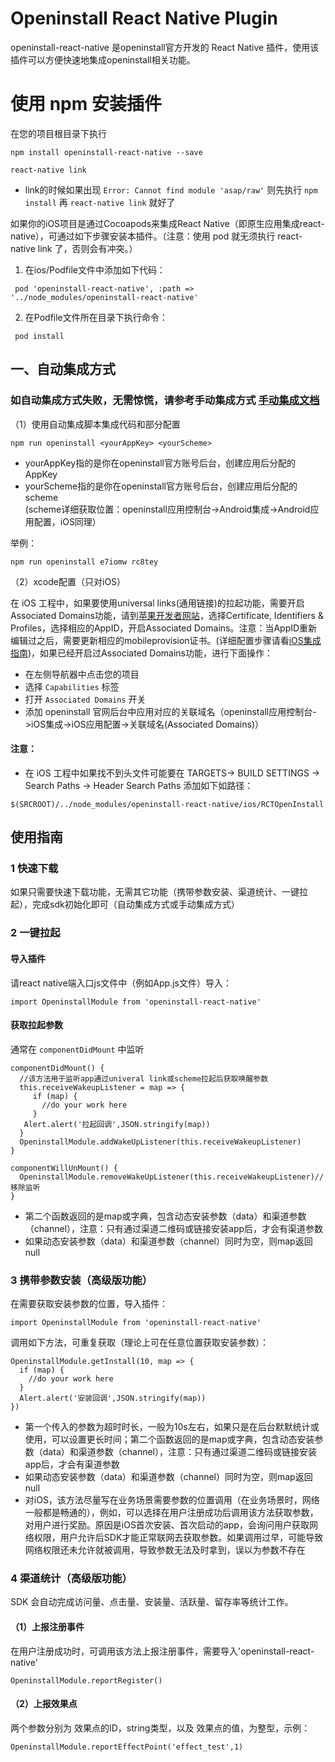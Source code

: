# Openinstall React Native Plugin
openinstall-react-native 是openinstall官方开发的 React Native 插件，使用该插件可以方便快速地集成openinstall相关功能。


# 使用 npm 安装插件

在您的项目根目录下执行

```
npm install openinstall-react-native --save
```
```
react-native link
```
- link的时候如果出现 `Error: Cannot find module 'asap/raw'` 则先执行 `npm install` 再 `react-native link` 就好了

如果你的iOS项目是通过Cocoapods来集成React Native（即原生应用集成react-native），可通过如下步骤安装本插件。（注意：使用 pod 就无须执行 react-native link 了，否则会有冲突。）

1. 在ios/Podfile文件中添加如下代码：
```
 pod 'openinstall-react-native', :path => '../node_modules/openinstall-react-native'
```
2. 在Podfile文件所在目录下执行命令：
```
 pod install
```

## 一、自动集成方式
### 如自动集成方式失败，无需惊慌，请参考手动集成方式 [手动集成文档](https://github.com/OpenInstall/openinstall-react-native/tree/master/documents)

（1）使用自动集成脚本集成代码和部分配置
```
npm run openinstall <yourAppKey> <yourScheme>
```
- yourAppKey指的是你在openinstall官方账号后台，创建应用后分配的AppKey
- yourScheme指的是你在openinstall官方账号后台，创建应用后分配的scheme  
(scheme详细获取位置：openinstall应用控制台->Android集成->Android应用配置，iOS同理）  

举例：
```
npm run openinstall e7iomw rc8tey
```
（2）xcode配置（只对iOS）  

在 iOS 工程中，如果要使用universal links(通用链接)的拉起功能，需要开启 Associated Domains功能，请到[苹果开发者网站](https://developer.apple.com)，选择Certificate, Identifiers & Profiles，选择相应的AppID，开启Associated Domains。注意：当AppID重新编辑过之后，需要更新相应的mobileprovision证书。(详细配置步骤请看[iOS集成指南](https://www.openinstall.io/doc/ios_sdk.html))，如果已经开启过Associated Domains功能，进行下面操作：  
- 在左侧导航器中点击您的项目
- 选择 `Capabilities` 标签
- 打开 `Associated Domains` 开关
- 添加 openinstall 官网后台中应用对应的关联域名（openinstall应用控制台->iOS集成->iOS应用配置->关联域名(Associated Domains)）

#### 注意：

- 在 iOS 工程中如果找不到头文件可能要在 TARGETS-> BUILD SETTINGS -> Search Paths -> Header Search Paths 添加如下如路径：
````
$(SRCROOT)/../node_modules/openinstall-react-native/ios/RCTOpenInstall
````

## 使用指南
### 1 快速下载
如果只需要快速下载功能，无需其它功能（携带参数安装、渠道统计、一键拉起），完成sdk初始化即可（自动集成方式或手动集成方式）

### 2 一键拉起
#### 导入插件
请react native端入口js文件中（例如App.js文件）导入：
```
import OpeninstallModule from 'openinstall-react-native'
```
#### 获取拉起参数
通常在 `componentDidMount` 中监听
```
componentDidMount() {
  //该方法用于监听app通过univeral link或scheme拉起后获取唤醒参数
  this.receiveWakeupListener = map => {
     if (map) {
	   //do your work here
     }        
   Alert.alert('拉起回调',JSON.stringify(map)) 
  } 
  OpeninstallModule.addWakeUpListener(this.receiveWakeupListener)  
}

componentWillUnMount() {
  OpeninstallModule.removeWakeUpListener(this.receiveWakeupListener)//移除监听
}
```
- 第二个函数返回的是map或字典，包含动态安装参数（data）和渠道参数（channel），注意：只有通过渠道二维码或链接安装app后，才会有渠道参数
- 如果动态安装参数（data）和渠道参数（channel）同时为空，则map返回null

### 3 携带参数安装（高级版功能）
在需要获取安装参数的位置，导入插件：
```
import OpeninstallModule from 'openinstall-react-native'
```
调用如下方法，可重复获取（理论上可在任意位置获取安装参数）：
```
OpeninstallModule.getInstall(10, map => {
  if (map) {
    //do your work here
  }        
  Alert.alert('安装回调',JSON.stringify(map))     
})
```
- 第一个传入的参数为超时时长，一般为10s左右，如果只是在后台默默统计或使用，可以设置更长时间；第二个函数返回的是map或字典，包含动态安装参数（data）和渠道参数（channel），注意：只有通过渠道二维码或链接安装app后，才会有渠道参数
- 如果动态安装参数（data）和渠道参数（channel）同时为空，则map返回null
- 对iOS，该方法尽量写在业务场景需要参数的位置调用（在业务场景时，网络一般都是畅通的），例如，可以选择在用户注册成功后调用该方法获取参数，对用户进行奖励。原因是iOS首次安装、首次启动的app，会询问用户获取网络权限，用户允许后SDK才能正常联网去获取参数。如果调用过早，可能导致网络权限还未允许就被调用，导致参数无法及时拿到，误以为参数不存在

### 4 渠道统计（高级版功能）
SDK 会自动完成访问量、点击量、安装量、活跃量、留存率等统计工作。

#### （1）上报注册事件
在用户注册成功时，可调用该方法上报注册事件，需要导入'openinstall-react-native'
```
OpeninstallModule.reportRegister()
```
#### （2）上报效果点
两个参数分别为 效果点的ID，string类型，以及 效果点的值，为整型，示例：
```
OpeninstallModule.reportEffectPoint('effect_test',1)
```

